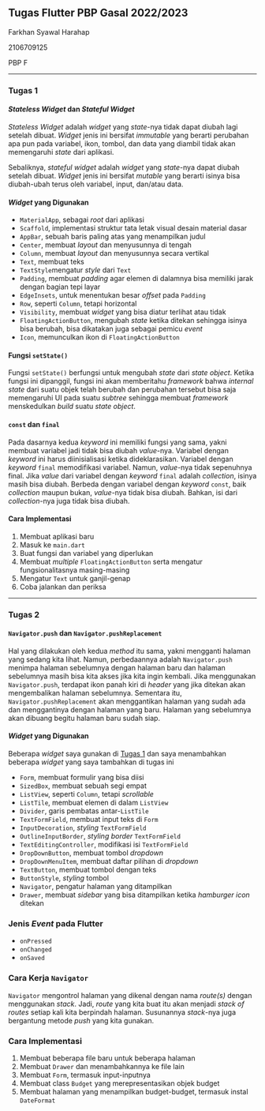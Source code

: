 ## Tugas Flutter PBP Gasal 2022/2023
Farkhan Syawal Harahap

2106709125

PBP F

***
### Tugas 1

#### *Stateless Widget* dan *Stateful Widget*
*Stateless Widget* adalah *widget* yang *state*-nya tidak dapat diubah lagi setelah dibuat. *Widget* jenis ini bersifat *immutable* yang berarti perubahan apa pun pada variabel, ikon, tombol, dan data yang diambil tidak akan memengaruhi *state* dari aplikasi.

Sebaliknya, *stateful widget* adalah *widget* yang *state*-nya dapat diubah setelah dibuat. *Widget* jenis ini bersifat *mutable* yang berarti isinya bisa diubah-ubah terus oleh variabel, input, dan/atau data.

#### *Widget* yang Digunakan
-   `MaterialApp`, sebagai *root* dari aplikasi
-   `Scaffold`, implementasi struktur tata letak visual desain material dasar
-   `AppBar`, sebuah baris paling atas yang menampilkan judul
-   `Center`, membuat *layout* dan menyusunnya di tengah
-   `Column`, membuat *layout* dan menyusunnya secara vertikal
-   `Text`, membuat teks
-   `TextStyle`mengatur *style* dari `Text`
-   `Padding`, membuat *padding* agar elemen di dalamnya bisa memiliki jarak dengan bagian tepi layar
-   `EdgeInsets`, untuk menentukan besar *offset* pada `Padding`
-   `Row`, seperti `Column`, tetapi horizontal
-   `Visibility`, membuat *widget* yang bisa diatur terlihat atau tidak
-   `FloatingActionButton`, mengubah *state* ketika ditekan sehingga isinya bisa berubah, bisa dikatakan juga sebagai pemicu *event*
-   `Icon`, memunculkan ikon di `FloatingActionButton`

#### Fungsi `setState()`
Fungsi `setState()` berfungsi untuk mengubah *state* dari *state object*. Ketika fungsi ini dipanggil, fungsi ini akan memberitahu *framework* bahwa *internal state* dari suatu objek telah berubah dan perubahan tersebut bisa saja memengaruhi UI pada suatu *subtree* sehingga membuat *framework* menskedulkan *build* suatu *state object*.

#### `const` dan `final`
Pada dasarnya kedua *keyword* ini memiliki fungsi yang sama, yakni membuat variabel jadi tidak bisa diubah *value*-nya. Variabel dengan *keyword* ini harus diinisialisasi ketika dideklarasikan. Variabel dengan *keyword* `final` memodifikasi variabel. Namun, *value*-nya tidak sepenuhnya final. Jika *value* dari variabel dengan *keyword* `final` adalah *collection*, isinya masih bisa diubah. Berbeda dengan variabel dengan *keyword* `const`, baik *collection* maupun bukan, *value*-nya tidak bisa diubah. Bahkan, isi dari *collection*-nya juga tidak bisa diubah.

#### Cara Implementasi
1.  Membuat aplikasi baru
2.  Masuk ke `main.dart`
3.  Buat fungsi dan variabel yang diperlukan
4.  Membuat *multiple* `FloatingActionButton` serta mengatur fungsionalitasnya masing-masing
5.  Mengatur `Text` untuk ganjil-genap
6.  Coba jalankan dan periksa

***
### Tugas 2

#### `Navigator.push` dan `Navigator.pushReplacement`
Hal yang dilakukan oleh kedua *method* itu sama, yakni mengganti halaman yang sedang kita lihat. Namun, perbedaannya adalah `Navigator.push` menimpa halaman sebelumnya dengan halaman baru dan halaman sebelumnya masih bisa kita akses jika kita ingin kembali. Jika menggunakan `Navigator.push`, terdapat ikon panah kiri di *header* yang jika ditekan akan mengembalikan halaman sebelumnya. Sementara itu, `Navigator.pushReplacement` akan menggantikan halaman yang sudah ada dan menggantinya dengan halaman yang baru. Halaman yang sebelumnya akan dibuang begitu halaman baru sudah siap.

#### *Widget* yang Digunakan
Beberapa *widget* saya gunakan di [Tugas 1](#widget-yang-digunakan) dan saya menambahkan beberapa *widget* yang saya tambahkan di tugas ini
-   `Form`, membuat formulir yang bisa diisi
-   `SizedBox`, membuat sebuah segi empat
-   `ListView`, seperti `Column`, tetapi *scrollable*
-   `ListTile`, membuat elemen di dalam `ListView`
-   `Divider`, garis pembatas antar-`ListTile`
-   `TextFormField`, membuat input teks di `Form`
-   `InputDecoration`, *styling* `TextFormField`
-   `OutlineInputBorder`, *styling border* `TextFormField`
-   `TextEditingController`, modifikasi isi `TextFormField`
-   `DropDownButton`, membuat tombol *dropdown*
-   `DropDownMenuItem`, membuat daftar pilihan di *dropdown*
-   `TextButton`, membuat tombol dengan teks
-   `ButtonStyle`, *styling* tombol
-   `Navigator`, pengatur halaman yang ditampilkan
-   `Drawer`, membuat *sidebar* yang bisa ditampilkan ketika *hamburger icon* ditekan
  
### Jenis *Event* pada Flutter
-   `onPressed`
-   `onChanged`
-   `onSaved`

### Cara Kerja `Navigator`
`Navigator` mengontrol halaman yang dikenal dengan nama *route(s)* dengan menggunakan *stack*. Jadi, *route* yang kita buat itu akan menjadi *stack of routes* setiap kali kita berpindah halaman. Susunannya *stack*-nya juga bergantung metode *push* yang kita gunakan.

### Cara Implementasi
1.  Membuat beberapa file baru untuk beberapa halaman
2.  Membuat `Drawer` dan menambahkannya ke file lain
3.  Membuat `Form`, termasuk input-inputnya
4.  Membuat class `Budget` yang merepresentasikan objek budget
5.  Membuat halaman yang menampilkan budget-budget, termasuk instal `DateFormat`

